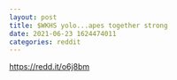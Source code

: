 ```yaml
--- 
layout: post 
title: $WKHS yolo...apes together strong 
date: 2021-06-23 1624474011 
categories: reddit 
--- 
```

https://redd.it/o6j8bm